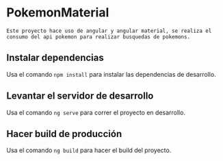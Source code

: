 # PokemonMaterial

```Este proyecto hace uso de angular y angular material, se realiza el consumo del api pokemon para realizar busquedas de pokemons.```

## Instalar dependencias

Usa el comando `npm install` para instalar las dependencias de desarrollo.

## Levantar el servidor de desarrollo

Usa el comando `ng serve` para correr el proyecto en desarrollo.

## Hacer build de producción

Usa el comando `ng build` para hacer el build del proyecto.
